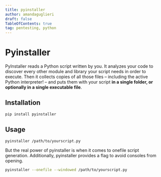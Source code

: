 ```yaml
---
title: pyinstaller 
author: amandaguglieri
draft: false
TableOfContents: true
tag: pentesting, python
---
```


# Pyinstaller

PyInstaller reads a Python script written by you. It analyzes your code to discover every other module and library your script needs in order to execute. Then it collects copies of all those files – including the active Python interpreter! – and puts them with your script **in a single folder, or optionally in a single executable file**.


## Installation

```bash
pip install pyinstaller
```

## Usage

```bash
pyinstaller /path/to/yourscript.py
```

But the real power of pyinstaller is when it comes to onefile script generation. Additionally, pyinstaller provides a flag to avoid consoles from opening.


```bash
pyinstaller --onefile --windowed /path/to/yourscript.py
```
